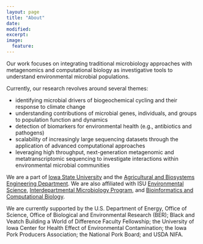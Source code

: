 ```yaml
---
layout: page
title: "About"
date: 
modified:
excerpt:
image:
  feature:
---
```


Our work focuses on integrating traditional microbiology approaches with metagenomics and computational biology as investigative tools to understand environmental microbial populations.

Currently, our research revolves around several themes: 

* identifying microbial drivers of biogeochemical cycling and their response to climate change 
* understanding contributions of microbial genes, individuals, and groups to population function and dynamics 
* detection of biomarkers for environmental health (e.g., antibiotics and pathogens) 
* scalability of increasingly large sequencing datasets through the application of advanced computational approaches 
* leveraging high throughput, next-generation metagenomic and metatranscriptomic sequencing to investigate interactions within environmental microbial communities

We are a part of [Iowa State University](http://www.iastate.edu) and the [Agricultural and Biosystems Engineering Department](http://www.abe.iastate.edu).  We are also affiliated with ISU [Environmental Science](http://www.enscigrad.iastate.edu), [Interdepartmental Microbiology Program](http://www.micrograd.iastate.edu/), and [Bioinformatics and Computational Biology](http://www.bcb.iastate.edu).

We are currently supported by the U.S. Department of Energy, Office of Science, Office of Biological and Environmental Research (BER); Black and Veatch Building a World of Difference Faculty Fellowship; the University of Iowa Center for Health Effect of Environmental Contamination; the Iowa Pork Producers Association; the National Pork Board; and USDA NIFA.
